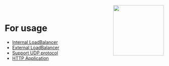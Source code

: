 <div style="float: right;"><img src="../../images/01.png" width="160px" /></div><br>


# For usage
- [Internal LoadBalancer](example/internal-loadbalancer.md)
- [External LoadBalancer](example/external-loadbalancer.md)
- [Support UDP protocol](example/upd-server.md)
- [HTTP Application](example/http-application.md)